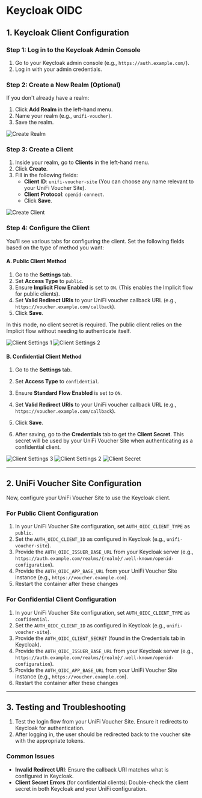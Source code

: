 # Keycloak OIDC

## 1. Keycloak Client Configuration

### Step 1: Log in to the Keycloak Admin Console

1. Go to your Keycloak admin console (e.g., `https://auth.example.com/`).
2. Log in with your admin credentials.

### Step 2: Create a New Realm (Optional)

If you don't already have a realm:

1. Click **Add Realm** in the left-hand menu.
2. Name your realm (e.g., `unifi-voucher`).
3. Save the realm.

![Create Realm](images/create_realm.png)

### Step 3: Create a Client

1. Inside your realm, go to **Clients** in the left-hand menu.
2. Click **Create**.
3. Fill in the following fields:
    - **Client ID**: `unifi-voucher-site` (You can choose any name relevant to your UniFi Voucher Site).
    - **Client Protocol**: `openid-connect`.
    - Click **Save**.

![Create Client](images/create_client.png)

### Step 4: Configure the Client

You’ll see various tabs for configuring the client. Set the following fields based on the type of method you want:

#### A. **Public Client Method**

1. Go to the **Settings** tab.
2. Set **Access Type** to `public`.
3. Ensure **Implicit Flow Enabled** is set to `ON`. (This enables the Implicit flow for public clients).
4. Set **Valid Redirect URIs** to your UniFi voucher callback URL (e.g., `https://voucher.example.com/callback`).
5. Click **Save**.

In this mode, no client secret is required. The public client relies on the Implicit flow without needing to authenticate itself.

![Client Settings 1](images/client_settings_1.png)
![Client Settings 2](images/client_settings_2.png)

#### B. **Confidential Client Method**

1. Go to the **Settings** tab.
2. Set **Access Type** to `confidential`.
3. Ensure **Standard Flow Enabled** is set to `ON`.
4. Set **Valid Redirect URIs** to your UniFi voucher callback URL (e.g., `https://voucher.example.com/callback`).
5. Click **Save**.

6. After saving, go to the **Credentials** tab to get the **Client Secret**. This secret will be used by your UniFi Voucher Site when authenticating as a confidential client.

![Client Settings 3](images/client_settings_3.png)
![Client Settings 2](images/client_settings_2.png)
![Client Secret](images/client_secret.png)

---

## 2. UniFi Voucher Site Configuration

Now, configure your UniFi Voucher Site to use the Keycloak client.

### For Public Client Configuration

1. In your UniFi Voucher Site configuration, set `AUTH_OIDC_CLIENT_TYPE` as `public`.
2. Set the `AUTH_OIDC_CLIENT_ID` as configured in Keycloak (e.g., `unifi-voucher-site`).
3. Provide the `AUTH_OIDC_ISSUER_BASE_URL` from your Keycloak server (e.g., `https://auth.example.com/realms/{realm}/.well-known/openid-configuration`).
4. Provide the `AUTH_OIDC_APP_BASE_URL` from your UniFi Voucher Site instance (e.g., `https://voucher.example.com`).
5. Restart the container after these changes

### For Confidential Client Configuration

1. In your UniFi Voucher Site configuration, set `AUTH_OIDC_CLIENT_TYPE` as `confidential`.
2. Set the `AUTH_OIDC_CLIENT_ID` as configured in Keycloak (e.g., `unifi-voucher-site`).
3. Provide the `AUTH_OIDC_CLIENT_SECRET` (found in the Credentials tab in Keycloak).
4. Provide the `AUTH_OIDC_ISSUER_BASE_URL` from your Keycloak server (e.g., `https://auth.example.com/realms/{realm}/.well-known/openid-configuration`).
5. Provide the `AUTH_OIDC_APP_BASE_URL` from your UniFi Voucher Site instance (e.g., `https://voucher.example.com`).
6. Restart the container after these changes

---

## 3. Testing and Troubleshooting

1. Test the login flow from your UniFi Voucher Site. Ensure it redirects to Keycloak for authentication.
2. After logging in, the user should be redirected back to the voucher site with the appropriate tokens.

### Common Issues

- **Invalid Redirect URI**: Ensure the callback URI matches what is configured in Keycloak.
- **Client Secret Errors** (for confidential clients): Double-check the client secret in both Keycloak and your UniFi configuration.
